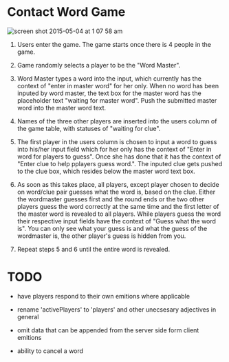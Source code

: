 # Contact Word Game

![screen shot 2015-05-04 at 1 07 58 am](https://cloud.githubusercontent.com/assets/1733920/7450457/0f5cba66-f1fa-11e4-8308-88041e435a1f.png)


1. Users enter the game. The game starts once there is 4 people in the game.

2. Game randomly selects a player to be the "Word Master".

3. Word Master types a word into the input, which currently has the context of "enter in master word" for her only. When no word has been inputed by word master, the text box for the master word has the placeholder text "waiting for master word". Push the submitted master word into the master word text.

4. Names of the three other players are inserted into the users column of the game table, with statuses of "waiting for clue".

5. The first player in the users column is chosen to input a word to guess into his/her input field which for her only has the context of "Enter in word for players to guess". Once she has done that it has the context of "Enter clue to help pplayers guess word.". The inputed clue gets pushed to the clue box, which resides below the master word text box.

6. As soon as this takes place, all players, except player chosen to decide on word/clue pair guesses what the word is, based on the clue. Either the wordmaster guesses first and the round ends or the two other players guess the word correctly at the same time and the first letter of the master word is revealed to all players. While players guess the word their respective input fields have the context of "Guess what the word is". You can only see what your guess is and what the guess of the wordmaster is, the other player's guess is hidden from you.

7. Repeat steps 5 and 6 until the entire word is revealed.

# TODO

- have players respond to their own emitions where applicable

- rename 'activePlayers' to 'players' and other unecsesary adjectives in general

- omit data that can be appended from the server side form client emitions

- ability to cancel a word
